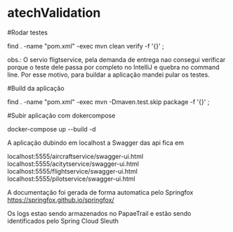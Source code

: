 # atechValidation

#Rodar testes

find . -name "pom.xml" -exec mvn clean verify -f '{}' \;

obs.: O servio fligtservice, pela demanda de entrega nao consegui verificar porque o teste dele passa por completo no IntelliJ e quebra no command line.
Por esse motivo, para buildar a aplicação mandei pular os testes.

#Build da aplicação

find . -name "pom.xml" -exec mvn -Dmaven.test.skip package -f '{}' \;

#Subir aplicação com dokercompose

docker-compose up --build -d

A aplicação dubindo em localhost a Swagger das api fica em 



localhost:5555/aircraftservice/swagger-ui.html
localhost:5555/acitytservice/swagger-ui.html
localhost:5555/flightservice/swagger-ui.html
localhost:5555/pilotservice/swagger-ui.html

A documentação foi gerada de forma automatica pelo Springfox
https://springfox.github.io/springfox/

Os logs estao sendo armazenados no PapaeTrail e estão sendo identificados pelo Spring Cloud Sleuth

